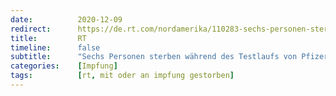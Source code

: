```yaml
---
date:          2020-12-09
redirect:      https://de.rt.com/nordamerika/110283-sechs-personen-sterben-wahrend-testlaufs-von-pfizer-impfstoff/
title:         RT
timeline:      false
subtitle:      "Sechs Personen sterben während des Testlaufs von Pfizer-Impfstoff in den USA"
categories:    [Impfung]
tags:          [rt, mit oder an impfung gestorben]
---
```

